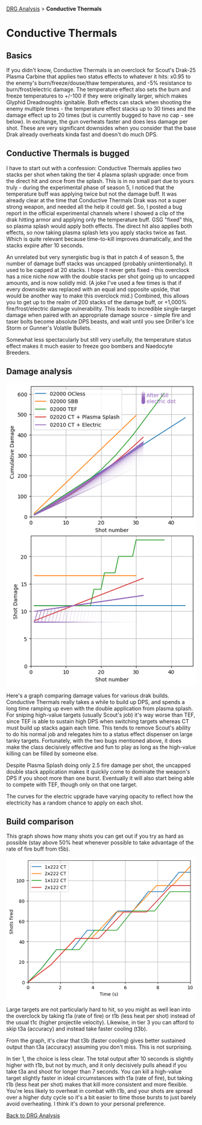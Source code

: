[DRG Analysis](README.md) > **Conductive Thermals**

# Conductive Thermals

## Basics

If you didn't know, Conductive Thermals is an overclock for Scout's Drak-25 Plasma Carbine that applies two status effects to whatever it hits: x0.95 to the enemy's burn/freeze/douse/thaw temperatures, and -5% resistance to burn/frost/electric damage. The temperature effect also sets the burn and freeze temperatures to +/-100 if they were originally larger, which makes Glyphid Dreadnoughts ignitable. Both effects can stack when shooting the enemy multiple times - the temperature effect stacks up to 30 times and the damage effect up to 20 times (but is currently bugged to have no cap - see below). In exchange, the gun overheats faster and does less damage per shot. These are very significant downsides when you consider that the base Drak already overheats kinda fast and doesn't do much DPS.

## Conductive Thermals is bugged

I have to start out with a confession: Conductive Thermals applies two stacks per shot when taking the tier 4 plasma splash upgrade: once from the direct hit and once from the splash. This is in no small part due to yours truly - during the experimental phase of season 5, I noticed that the temperature buff was applying twice but not the damage buff. It was already clear at the time that Conductive Thermals Drak was not a super strong weapon, and needed all the help it could get. So, I posted a bug report in the official experimental channels where I showed a clip of the drak hitting armor and applying only the temperature buff. GSG "fixed" this, so plasma splash would apply both effects. The direct hit also applies both effects, so now taking plasma splash lets you apply stacks twice as fast. Which is quite relevant because time-to-kill improves dramatically, and the stacks expire after 10 seconds.

An unrelated but very synergistic bug is that in patch 4 of season 5, the number of damage buff stacks was uncapped (probably unintentionally). It used to be capped at 20 stacks. I hope it never gets fixed - this overclock has a nice niche now with the double stacks per shot going up to uncapped amounts, and is now solidly mid. (A joke I've used a few times is that if every downside was replaced with an equal and opposite upside, that would be another way to make this overclock mid.) Combined, this allows you to get up to the realm of 200 stacks of the damage buff, or +1,000% fire/frost/electric damage vulnerability. This leads to incredible single-target damage when paired with an appropriate damage source - simple fire and taser bolts become absolute DPS beasts, and wait until you see Driller's Ice Storm or Gunner's Volatile Bullets. 

Somewhat less spectacularly but still very usefully, the temperature status effect makes it much easier to freeze goo bombers and Naedocyte Breeders.

## Damage analysis

![alt text](img/ct_damage.png)

Here's a graph comparing damage values for various drak builds. Conductive Thermals really takes a while to build up DPS, and spends a long time ramping up even with the double application from plasma splash. For sniping high-value targets (usually Scout's job) it's way worse than TEF, since TEF is able to sustain high DPS when switching targets whereas CT must build up stacks again each time. This tends to remove Scout's ability to do his normal job and relegates him to a status effect dispenser on large tanky targets. Fortunately, with the two bugs mentioned above, it does make the class decisively effective and fun to play as long as the high-value killing can be filled by someone else.

Despite Plasma Splash doing only 2.5 fire damage per shot, the uncapped double stack application makes it quickly come to dominate the weapon's DPS if you shoot more than one burst. Eventually it will also start being able to compete with TEF, though only on that one target.

The curves for the electric upgrade have varying opacity to reflect how the electricity has a random chance to apply on each shot.

## Build comparison

This graph shows how many shots you can get out if you try as hard as possible (stay above 50% heat whenever possible to take advantage of the rate of fire buff from t5b).

![alt text](img/ct_sustain.png)

Large targets are not particularly hard to hit, so you might as well lean into the overclock by taking t1a (rate of fire) or t1b (less heat per shot) instead of the usual t1c (higher projectile velocity). Likewise, in tier 3 you can afford to skip t3a (accuracy) and instead take faster cooling (t3b). 

From the graph, it's clear that t3b (faster cooling) gives better sustained output than t3a (accuracy) assuming you don't miss. This is not surprising.

In tier 1, the choice is less clear. The total output after 10 seconds is slightly higher with t1b, but not by much, and it only decisively pulls ahead if you take t3a and shoot for longer than 7 seconds. You can kill a high-value target slightly faster in ideal circumstances with t1a (rate of fire), but taking t1b (less heat per shot) makes that kill more consistent and more flexible. You're less likely to overheat in combat with t1b, and your shots are spread over a higher duty cycle so it's a bit easier to time those bursts to just barely avoid overheating. I think it's down to your personal preference.

[Back to DRG Analysis](README.md)